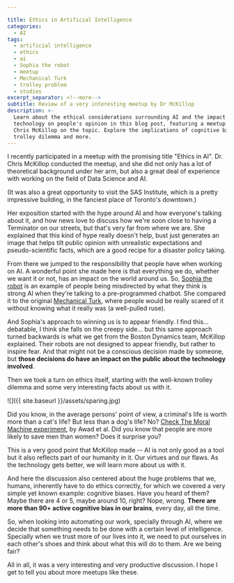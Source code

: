 ```yaml
---

title: Ethics in Artificial Intelligence
categories:
  - AI
tags:
  - artificial intelligence
  - ethics
  - ai
  - Sophia the robot
  - meetup
  - Mechanical Turk
  - trolley problem
  - studies
excerpt_separator: <!--more-->
subtitle: Review of a very interesting meetup by Dr McKillop
description: >-
  Learn about the ethical considerations surrounding AI and the impact of
  technology on people's opinion in this blog post, featuring a meetup by Dr.
  Chris McKillop on the topic. Explore the implications of cognitive biases, the
  trolley dilemma and more.
---
```




I recently participated in a meetup with the promising title "Ethics in AI". Dr. Chris McKillop conducted the meetup, and she did not only has a lot of theoretical background under her arm, but also a great deal of experience with working on the field of Data Science and AI.

<!--more-->

(It was also a great opportunity to visit the SAS Institute, which is a pretty impressive building, in the fanciest place of Toronto's downtown.)

Her exposition started with the hype around AI and how everyone's talking about it, and how news love to discuss how we're soon close to having a Terminator on our streets, but that's very far from where we are. She explained that this kind of hype really doesn't help, bust just generates an image that helps tilt public opinion with unrealistic expectations and pseudo-scientific facts, which are a good recipe for a disaster policy taking.

From there we jumped to the responsibility that people have when working on AI. A wonderful point she made here is that everything we do, whether we want it or not, has an impact on the world around us. So, [Sophia the robot](https://en.wikipedia.org/wiki/Sophia_(robot)) is an example of people being misdirected by what they think is strong AI when they're talking to a pre-programmed chatbot. She compared it to the original [Mechanical Turk](https://en.wikipedia.org/wiki/The_Turk), where people would be really scared of it without knowing what it really was (a well-pulled ruse).

And Sophia's approach to winning us is to appear friendly. I find this... debatable, I think she falls on the creepy side... but this same approach turned backwards is what we get from the Boston Dynamics team, McKillop explained. Their robots are not designed to appear friendly, but rather to inspire fear. And that might not be a conscious decision made by someone, but **those decisions do have an impact on the public about the technology involved**.

Then we took a turn on ethics itself, starting with the well-known trolley dilemma and some very interesting facts about us with it.

![]({{ site.baseurl }}/assets/sparing.jpg)

Did you know, in the average persons' point of view, a criminal's life is worth more than a cat's life? But less than a dog's life? No? [Check The Moral Machine experiment](https://www.nature.com/articles/s41586-018-0637-6/), by Awad et al. Did you know that people are more likely to save men than women? Does it surprise you?

This is a very good point that McKillop made -- AI is not only good as a tool but it also reflects part of our humanity in it. Our virtues and our flaws. As the technology gets better, we will learn more about us with it.

And here the discussion also centered about the huge problems that we, humans, inherently have to do ethics correctly, for which we covered a very simple yet known example: cognitive biases. Have you heard of them? Maybe there are 4 or 5, maybe around 10, right? Nope, wrong. **There are more than 90+ active cognitive bias in our brains**, every day, all the time.

So, when looking into automating our work, specially through AI, where we decide that something needs to be done with a certain level of intelligence. Specially when we trust more of our lives into it, we need to put ourselves in each other's shoes and think about what this will do to them. Are we being fair?

All in all, it was a very interesting and very productive discussion. I hope I get to tell you about more meetups like these.
